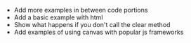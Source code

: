 - Add more examples in between code portions
- Add a basic example with html
- Show what happens if you don't call the clear method
- Add examples of using canvas with popular js frameworks